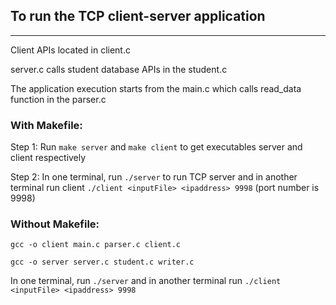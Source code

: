 ## To run the TCP client-server application
---

Client APIs located in client.c

server.c calls student database APIs in the student.c

The application execution starts from the main.c which calls read_data function in the parser.c

### With Makefile:

Step 1: Run `make server` and `make client` to get executables server and client respectively

Step 2: In one terminal, run `./server` to run TCP server and in another terminal run client `./client <inputFile> <ipaddress> 9998` (port number is 9998)

### Without Makefile:

`gcc -o client main.c parser.c client.c`

`gcc -o server server.c student.c writer.c`

In one terminal, run `./server` and in another terminal run `./client <inputFile> <ipaddress> 9998`

